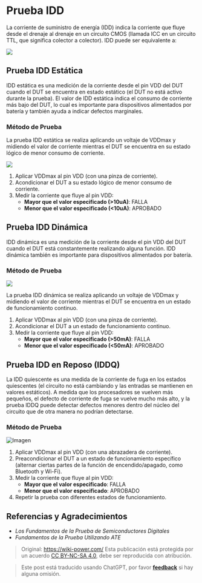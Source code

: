 # Prueba IDD

La corriente de suministro de energía (IDD) indica la corriente que fluye desde el drenaje al drenaje en un circuito CMOS (llamada ICC en un circuito TTL, que significa colector a colector). IDD puede ser equivalente a:

![](https://media.wiki-power.com/img/20220910234238.png)

## Prueba IDD Estática

IDD estática es una medición de la corriente desde el pin VDD del DUT cuando el DUT se encuentra en estado estático (el DUT no está activo durante la prueba). El valor de IDD estática indica el consumo de corriente más bajo del DUT, lo cual es importante para dispositivos alimentados por batería y también ayuda a indicar defectos marginales.

### Método de Prueba

La prueba IDD estática se realiza aplicando un voltaje de VDDmax y midiendo el valor de corriente mientras el DUT se encuentra en su estado lógico de menor consumo de corriente.

![](https://media.wiki-power.com/img/20220911201659.png)

1. Aplicar VDDmax al pin VDD (con una pinza de corriente).
2. Acondicionar el DUT a su estado lógico de menor consumo de corriente.
3. Medir la corriente que fluye al pin VDD:
   - **Mayor que el valor especificado (>10uA)**: FALLA
   - **Menor que el valor especificado (<10uA)**: APROBADO

## Prueba IDD Dinámica

IDD dinámica es una medición de la corriente desde el pin VDD del DUT cuando el DUT está constantemente realizando alguna función. IDD dinámica también es importante para dispositivos alimentados por batería.

### Método de Prueba

![](https://media.wiki-power.com/img/20220911201603.png)

La prueba IDD dinámica se realiza aplicando un voltaje de VDDmax y midiendo el valor de corriente mientras el DUT se encuentra en un estado de funcionamiento continuo.

1. Aplicar VDDmax al pin VDD (con una pinza de corriente).
2. Acondicionar el DUT a un estado de funcionamiento continuo.
3. Medir la corriente que fluye al pin VDD:
   - **Mayor que el valor especificado (>50mA)**: FALLA
   - **Menor que el valor especificado (<50mA)**: APROBADO

## Prueba IDD en Reposo (IDDQ)

La IDD quiescente es una medida de la corriente de fuga en los estados quiescentes (el circuito no está cambiando y las entradas se mantienen en valores estáticos). A medida que los procesadores se vuelven más pequeños, el defecto de corriente de fuga se vuelve mucho más alto, y la prueba IDDQ puede detectar defectos menores dentro del núcleo del circuito que de otra manera no podrían detectarse.

### Método de Prueba

![Imagen](https://media.wiki-power.com/img/20220911213042.png)

1. Aplicar VDDmax al pin VDD (con una abrazadera de corriente).
2. Preacondicionar el DUT a un estado de funcionamiento específico (alternar ciertas partes de la función de encendido/apagado, como Bluetooth y Wi-Fi).
3. Medir la corriente que fluye al pin VDD:
   - **Mayor que el valor especificado**: FALLA
   - **Menor que el valor especificado**: APROBADO
4. Repetir la prueba con diferentes estados de funcionamiento.

## Referencias y Agradecimientos

- _Los Fundamentos de la Prueba de Semiconductores Digitales_
- _Fundamentos de la Prueba Utilizando ATE_

> Original: <https://wiki-power.com/>
> Esta publicación está protegida por un acuerdo [CC BY-NC-SA 4.0](https://creativecommons.org/licenses/by/4.0/deed.en), debe ser reproducida con atribución.

> Este post está traducido usando ChatGPT, por favor [**feedback**](https://github.com/linyuxuanlin/Wiki_MkDocs/issues/new) si hay alguna omisión.

